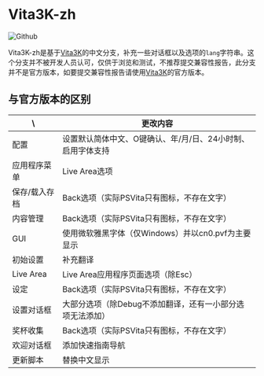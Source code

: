 # Vita3K-zh

![Github](https://img.shields.io/github/downloads/HuanJiCanShang/Vita3K-zh/total)

Vita3K-zh是基于[Vita3K](https://github.com/Vita3K/Vita3K)的中文分支，补充一些对话框以及选项的`lang`字符串。这个分支并不被开发人员认可，仅供于浏览和测试，不推荐提交兼容性报告，此分支并不是官方版本，如要提交兼容性报告请使用[Vita3K](https://vita3k.org)的官方版本。

## 与官方版本的区别
\ | 更改内容
--- | --- 
配置 | 设置默认简体中文、O键确认、年/月/日、24小时制、启用字体支持
应用程序菜单 | Live Area选项
保存/载入存档 | Back选项（实际PSVita只有图标，不存在文字）
内容管理 | Back选项（实际PSVita只有图标，不存在文字）
GUI | 使用微软雅黑字体（仅Windows）并以cn0.pvf为主要显示
初始设置 | 补充翻译
Live Area | Live Area应用程序页面选项（除Esc）
设定 | Back选项（实际PSVita只有图标，不存在文字）
设置对话框 | 大部分选项（除Debug不添加翻译，还有一小部分选项无法添加）
奖杯收集 | Back选项（实际PSVita只有图标，不存在文字）
欢迎对话框 | 添加快速指南导航
更新脚本 | 替换中文显示
